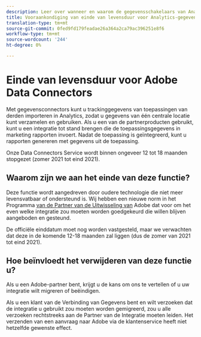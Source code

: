 ```yaml
---
description: Leer over wanneer en waarom de gegevensschakelaars van Analytics eind-van-tiled zullen zijn.
title: Vooraankondiging van einde van levensduur voor Analytics-gegevensconnectors
translation-type: tm+mt
source-git-commit: 0fed9fd179feadae26a364a2ca79ac396251e8f6
workflow-type: tm+mt
source-wordcount: '244'
ht-degree: 0%

---
```



# Einde van levensduur voor Adobe Data Connectors

Met gegevensconnectors kunt u trackinggegevens van toepassingen van derden importeren in Analytics, zodat u gegevens van één centrale locatie kunt verzamelen en gebruiken. Als u een van de partnerproducten gebruikt, kunt u een integratie tot stand brengen die de toepassingsgegevens in marketing rapporten invoert. Nadat de toepassing is geïntegreerd, kunt u rapporten genereren met gegevens uit de toepassing.

Onze Data Connectors Service wordt binnen ongeveer 12 tot 18 maanden stopgezet (zomer 2021 tot eind 2021).

## Waarom zijn we aan het einde van deze functie?

Deze functie wordt aangedreven door oudere technologie die niet meer levensvatbaar of ondersteund is. Wij hebben een nieuwe norm in het Programma [van de Partner van de Uitwisseling van](https://partners.adobe.com/exchangeprogram/experiencecloud) Adobe dat voor om het even welke integratie zou moeten worden goedgekeurd die willen blijven aangeboden en gesteund.

De officiële einddatum moet nog worden vastgesteld, maar we verwachten dat deze in de komende 12-18 maanden zal liggen (dus de zomer van 2021 tot eind 2021).

## Hoe beïnvloedt het verwijderen van deze functie u?

Als u een Adobe-partner bent, krijgt u de kans om ons te vertellen of u uw integratie wilt migreren of beëindigen.

Als u een klant van de Verbinding van Gegevens bent en wilt verzoeken dat de integratie u gebruikt zou moeten worden gemigreerd, zou u alle verzoeken rechtstreeks aan de Partner van de Integratie moeten leiden. Het verzenden van een aanvraag naar Adobe via de klantenservice heeft niet hetzelfde gewenste effect.
